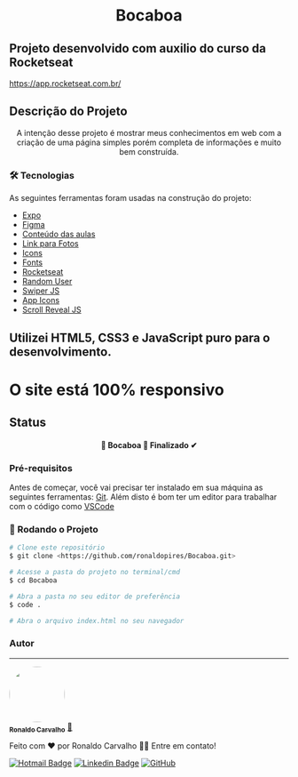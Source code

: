 <h1 align="center">Bocaboa</h1>

## Projeto desenvolvido com auxilio do curso da Rocketseat
https://app.rocketseat.com.br/

## Descrição do Projeto
<p align="center">A intenção desse projeto é mostrar meus conhecimentos em web com a criação de uma página simples porém completa de informações e muito bem construída.</p>

### 🛠 Tecnologias

As seguintes ferramentas foram usadas na construção do projeto:

- [Expo](https://expo.io/)
- [Figma](https://www.figma.com/file/xUDUzZGGyxnFvUWiN09DDX/Origin-Six-(Community)?node-id=0%3A1)
- [Conteúdo das aulas](https://www.notion.so/Aula-01-7ad86dae11c14c87a4082dede02eeaf2)
- [Link para Fotos](https://unsplash.com/)
- [Icons](https://www.iconfinder.com/)
- [Fonts](https://react-icons.github.io/react-icons)
- [Rocketseat](https://app.rocketseat.com.br/node/origin-six-a-sua-primeira-aplicacao-web/lesson/aula-02-expandindo-o-conhecimento)
- [Random User](https://randomuser.me/)
- [Swiper JS](https://swiperjs.com/)
- [App Icons](https://icomoon.io/app/#/select)
- [Scroll Reveal JS](https://scrollrevealjs.org/)

## Utilizei HTML5, CSS3 e JavaScript puro para o desenvolvimento.
# O site está 100% responsivo 

## Status
<h4 align="center"> 
	🚧  Bocaboa 🚀 Finalizado ✔ 
</h4>

### Pré-requisitos

Antes de começar, você vai precisar ter instalado em sua máquina as seguintes ferramentas:
[Git](https://git-scm.com). 
Além disto é bom ter um editor para trabalhar com o código como [VSCode](https://code.visualstudio.com/)

### 🎲 Rodando o Projeto

```bash
# Clone este repositório
$ git clone <https://github.com/ronaldopires/Bocaboa.git>

# Acesse a pasta do projeto no terminal/cmd
$ cd Bocaboa

# Abra a pasta no seu editor de preferência
$ code .

# Abra o arquivo index.html no seu navegador

```

### Autor
---

<a href="https://github.com/ronaldopires">
 <img style="border-radius: 50%;" src="https://avatars.githubusercontent.com/u/51083282?v=4" width="100px;" alt=""/>
 <br />
 <sub><b>Ronaldo Carvalho</b></sub></a> <a href="https://devronaldo.com.br" title="Ronaldo Carvalho">🚀</a>


Feito com ❤️ por Ronaldo Carvalho 👋🏽 Entre em contato!

[![Hotmail Badge](https://img.shields.io/badge/-Hotmail-0078D4?style=flat-square&logo=microsoft-outlook&logoColor=white&link=mailto:ronaldo.carvalho@hotmail.com)](mailto:ronaldo.carvalho@hotmail.com) 
[![Linkedin Badge](https://img.shields.io/badge/-LinkedIn-blue?style=flat-square&logo=Linkedin&logoColor=white&link=https://www.linkedin.com/in/ronaldo-carvalho2019/)](https://www.linkedin.com/in/ronaldo-carvalho2019/)
[![GitHub](https://img.shields.io/badge/-GitHub-181717?style=flat-square&logo=github&link=https://github.com/ronaldopires/)](https://github.com/ronaldopires/)
